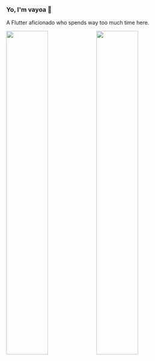 ### Yo, I'm vayoa 👋
A Flutter aficionado who spends way too much time here.

<img align="left" width="47%" src="https://github-readme-stats.vercel.app/api?username=vayoa&count_private=true&show_icons=true&theme=tokyonight" />

<img align="left" width="47%" src="https://github-readme-stats.vercel.app/api/top-langs/?username=vayoa&layout=compact&theme=tokyonight" />

